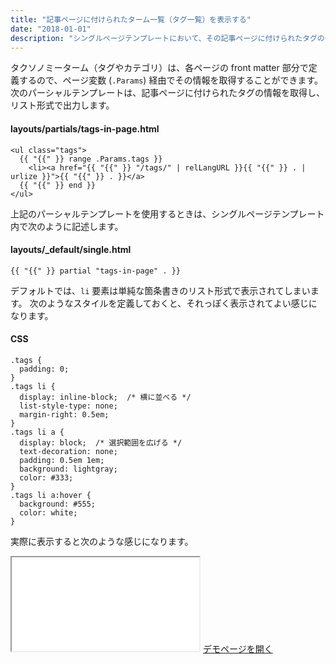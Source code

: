```yaml
---
title: "記事ページに付けられたターム一覧（タグ一覧）を表示する"
date: "2018-01-01"
description: "シングルページテンプレートにおいて、その記事ページに付けられたタグの一覧などを表示するようにすれば、関連する記事（同じタグの付けられた記事）を探しやすくなります。"
---
```


タクソノミーターム（タグやカテゴリ）は、各ページの front matter 部分で定義するので、ページ変数 (`.Params`) 経由でその情報を取得することができます。
次のパーシャルテンプレートは、記事ページに付けられたタグの情報を取得し、リスト形式で出力します。

#### layouts/partials/tags-in-page.html

~~~
<ul class="tags">
  {{ "{{" }} range .Params.tags }}
    <li><a href="{{ "{{" }} "/tags/" | relLangURL }}{{ "{{" }} . | urlize }}">{{ "{{" }} . }}</a>
  {{ "{{" }} end }}
</ul>
~~~

上記のパーシャルテンプレートを使用するときは、シングルページテンプレート内で次のように記述します。

#### layouts/_default/single.html

~~~
{{ "{{" }} partial "tags-in-page" . }}
~~~

デフォルトでは、`li` 要素は単純な箇条書きのリスト形式で表示されてしまいます。
次のようなスタイルを定義しておくと、それっぽく表示されてよい感じになります。

#### CSS

~~~
.tags {
  padding: 0;
}
.tags li {
  display: inline-block;  /* 横に並べる */
  list-style-type: none;
  margin-right: 0.5em;
}
.tags li a {
  display: block;  /* 選択範囲を広げる */
  text-decoration: none;
  padding: 0.5em 1em;
  background: lightgray;
  color: #333;
}
.tags li a:hover {
  background: #555;
  color: white;
}
~~~

実際に表示すると次のような感じになります。

<iframe class="maku-htmlDemo" src="terms-in-page-demo.html"></iframe>
<a target="_blank" href="terms-in-page-demo.html">デモページを開く</a>

